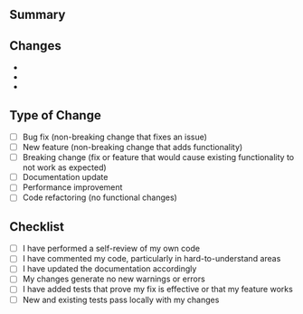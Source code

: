 ## Summary

<!-- Please provide a brief summary of the changes in this PR and why they are needed -->

## Changes

<!-- Please include a detailed list of the changes and the related issue. Please also include relevant motivation and context. -->

-
-
-

## Type of Change

<!-- Mark the appropriate option with an "x" (e.g. [x]) -->

- [ ] Bug fix (non-breaking change that fixes an issue)
- [ ] New feature (non-breaking change that adds functionality)
- [ ] Breaking change (fix or feature that would cause existing functionality to not work as expected)
- [ ] Documentation update
- [ ] Performance improvement
- [ ] Code refactoring (no functional changes)

## Checklist

- [ ] I have performed a self-review of my own code
- [ ] I have commented my code, particularly in hard-to-understand areas
- [ ] I have updated the documentation accordingly
- [ ] My changes generate no new warnings or errors
- [ ] I have added tests that prove my fix is effective or that my feature works
- [ ] New and existing tests pass locally with my changes

